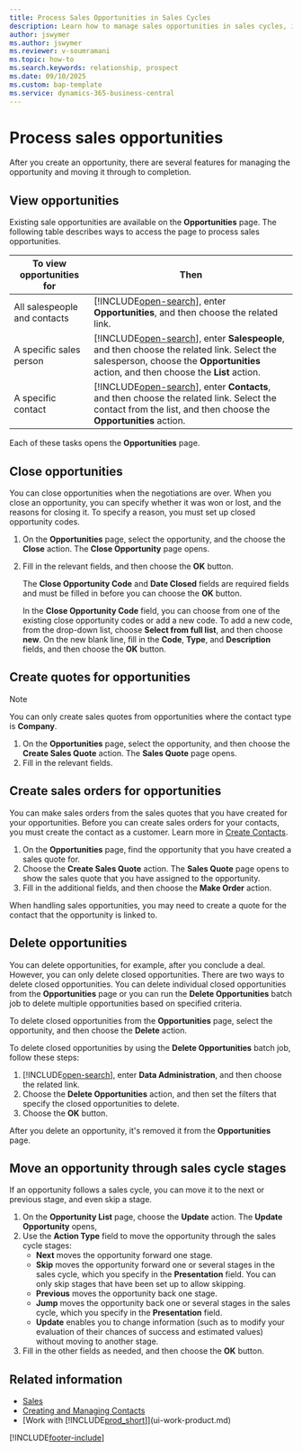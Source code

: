```yaml
---
title: Process Sales Opportunities in Sales Cycles
description: Learn how to manage sales opportunities in sales cycles, including viewing, updating, closing, and moving opportunities through different sales stages.
author: jswymer
ms.author: jswymer
ms.reviewer: v-soumramani
ms.topic: how-to
ms.search.keywords: relationship, prospect
ms.date: 09/10/2025
ms.custom: bap-template
ms.service: dynamics-365-business-central
---
```


# Process sales opportunities

After you create an opportunity, there are several features for managing the opportunity and moving it through to completion.

## View opportunities

Existing sale opportunities are available on the **Opportunities** page. The following table describes ways to access the page to process sales opportunities.

| To view opportunities for | Then |
| --- | --- |
| All salespeople and contacts |[!INCLUDE[open-search](includes/open-search.md)], enter **Opportunities**, and then choose the related link. |
| A specific sales person |[!INCLUDE[open-search](includes/open-search.md)], enter **Salespeople**, and then choose the related link. Select the salesperson, choose the **Opportunities** action, and then choose the **List** action. |
| A specific contact |[!INCLUDE[open-search](includes/open-search.md)], enter **Contacts**, and then choose the related link. Select the contact from the list, and then choose the **Opportunities** action. |

Each of these tasks opens the **Opportunities** page.

## Close opportunities

You can close opportunities when the negotiations are over. When you close an opportunity, you can specify whether it was won or lost, and the reasons for closing it. To specify a reason, you must set up closed opportunity codes.

1. On the **Opportunities** page, select the opportunity, and the choose the **Close** action. The **Close Opportunity** page opens.
2. Fill in the relevant fields, and then choose the **OK** button.

   The **Close Opportunity Code** and **Date Closed** fields are required fields and must be filled in before you can choose the **OK** button.

   In the **Close Opportunity Code** field, you can choose from one of the existing close opportunity codes or add a new code. To add a new code, from the drop-down list, choose **Select from full list**, and then choose **new**. On the new blank line, fill in the **Code**, **Type**, and **Description** fields, and then choose the **OK** button.

## Create quotes for opportunities

> [!NOTE]
> You can only create sales quotes from opportunities where the contact type is **Company**.

1. On the **Opportunities** page, select the opportunity, and then choose the **Create Sales Quote** action. The **Sales Quote** page opens.
2. Fill in the relevant fields.

## Create sales orders for opportunities

You can make sales orders from the sales quotes that you have created for your opportunities. Before you can create sales orders for your contacts, you must create the contact as a customer. Learn more in [Create Contacts](marketing-create-contact-companies.md).

1. On the **Opportunities** page, find the opportunity that you have created a sales quote for.
2. Choose the **Create Sales Quote** action. The **Sales Quote** page opens to show the sales quote that you have assigned to the opportunity.
3. Fill in the additional fields, and then choose the **Make Order** action.

When handling sales opportunities, you may need to create a quote for the contact that the opportunity is linked to.

## Delete opportunities

You can delete opportunities, for example, after you conclude a deal. However, you can only delete closed opportunities. There are two ways to delete closed opportunities. You can delete individual closed opportunities from the **Opportunities** page or you can run the **Delete Opportunities** batch job to delete multiple opportunities based on specified criteria.

To delete closed opportunities from the **Opportunities** page, select the opportunity, and then choose the **Delete** action.

To delete closed opportunities by using the **Delete Opportunities** batch job, follow these steps:

1. [!INCLUDE[open-search](includes/open-search.md)], enter **Data Administration**, and then choose the related link.
2. Choose the **Delete Opportunities** action, and then set the filters that specify the closed opportunities to delete.
3. Choose the **OK** button.

After you delete an opportunity, it's removed it from the **Opportunities** page.

## Move an opportunity through sales cycle stages

If an opportunity follows a sales cycle, you can move it to the next or previous stage, and even skip a stage.

1. On the **Opportunity List** page, choose the **Update** action. The **Update Opportunity** opens,
2. Use the **Action Type** field to move the opportunity through the sales cycle stages:
   * **Next** moves the opportunity forward one stage.
   * **Skip** moves the opportunity forward one or several stages in the sales cycle, which you specify in the **Presentation** field. You can only skip stages that have been set up to allow skipping.
   * **Previous** moves the opportunity back one stage.
   * **Jump** moves the opportunity back one or several stages in the sales cycle, which you specify in the **Presentation** field.
   * **Update** enables you to change information (such as to modify your evaluation of their chances of success and estimated values) without moving to another stage.
3. Fill in the other fields as needed, and then choose the **OK** button.

## Related information

- [Sales](sales-manage-sales.md)  
- [Creating and Managing Contacts](marketing-contacts.md)  
- [Work with [!INCLUDE[prod_short](includes/prod_short.md)]](ui-work-product.md)

[!INCLUDE[footer-include](includes/footer-banner.md)]
